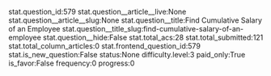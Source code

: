 stat.question_id:579
stat.question__article__live:None
stat.question__article__slug:None
stat.question__title:Find Cumulative Salary of an Employee
stat.question__title_slug:find-cumulative-salary-of-an-employee
stat.question__hide:False
stat.total_acs:28
stat.total_submitted:121
stat.total_column_articles:0
stat.frontend_question_id:579
stat.is_new_question:False
status:None
difficulty.level:3
paid_only:True
is_favor:False
frequency:0
progress:0
